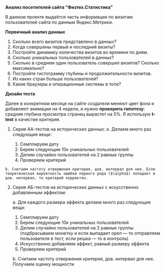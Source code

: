 **Анализ посетителей сайта "Физтех.Статистика"**

В данном проекте выдаётся часть информации по визитам пользователей сайта по данным Яндекс.Метрики.

**Первичный анализ данных**
  1. Сколько всего визитов представлено в данных?
  2. Когда совершены первый и последний визиты?
  3. Постройте динамику количества визитов во времени по дням.
  4. Сколько уникальных пользователей в данных?
  5. Сколько в среднем один пользователь совершил визитов? Сколько максимально?
  6. Постройте гистограмму глубины и продолжительности визитов.
  7. Из каких стран больше пользователей?
  8. Какие браузеры и операционные системы в топе?

**Дизайн теста**

Далее в конкретном месяце на сайте создатели меняют цвет фона и добавляют анимации на 4 недели, и нужно **проверить гипотезу**: средняя глубина просмотра страниц вырастет на 5%.
Я использую **t-test** в качестве критерия.

  1. Серия АА-тестов на исторических данных:
    a. Делаем много раз следующие вещи:

      1. Семплируем дату
      2. Берем следующие 10к уникальных пользователей
      3. Делим случайно пользователей на 2 равные группы
      4. Проверяем критерий
    
    b. Считаем частоту отвержения критерия, дов. интервал для нее. Если теоретическая вероятность ошибки первого рода ($\alpha$) попадает в дов. интервал, то критерий корректен.
    
2. Серия АБ-тестов на исторических данных с искусственно добавленным эффектом:

    a. Для каждого размера эффекта делаем много раз следующие вещи:
   
      1. Семплируем дату
      2. Берем следующие 10к уникальных пользователей
      3. Делим случайно пользователей на 2 равные группы (подбрасываем монетку и если выпадает орел — то отправляем пользователя в тест, если решка — то в контроль)
      4. Искусственно добавляем эффект, равный размеру эффекта
      5. Проверяем критерий
    
    b. Считаем частоту отвержения критерия, дов. интервал для нее. Получаем оценку мощности

